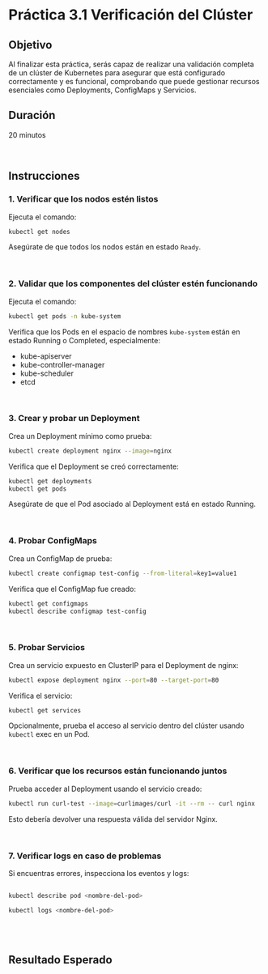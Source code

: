 # Práctica 3.1 Verificación del Clúster

## Objetivo

Al finalizar esta práctica, serás capaz de realizar una validación completa de un clúster de Kubernetes para asegurar que está configurado correctamente y es funcional, comprobando que puede gestionar recursos esenciales como Deployments, ConfigMaps y Servicios.

## Duración

20 minutos

<br/>

## Instrucciones

### 1. Verificar que los nodos estén listos

Ejecuta el comando:

```bash
kubectl get nodes
```

Asegúrate de que todos los nodos están en estado `Ready`.

<br/>

### 2. Validar que los componentes del clúster estén funcionando

Ejecuta el comando:

```bash
kubectl get pods -n kube-system
```

Verifica que los Pods en el espacio de nombres `kube-system` están en estado Running o Completed, especialmente:

- kube-apiserver
- kube-controller-manager
- kube-scheduler
- etcd
 

<br/>

### 3. Crear y probar un Deployment

Crea un Deployment mínimo como prueba:

```bash
kubectl create deployment nginx --image=nginx
```

Verifica que el Deployment se creó correctamente:

```bash
kubectl get deployments
kubectl get pods
```

Asegúrate de que el Pod asociado al Deployment está en estado Running.

<br/>

### 4. Probar ConfigMaps

Crea un ConfigMap de prueba:

```bash
kubectl create configmap test-config --from-literal=key1=value1
```

Verifica que el ConfigMap fue creado:

```bash
kubectl get configmaps
kubectl describe configmap test-config
```

<br/>

### 5. Probar Servicios

Crea un servicio expuesto en ClusterIP para el Deployment de nginx:

```bash
kubectl expose deployment nginx --port=80 --target-port=80
```

Verifica el servicio:

```bash
kubectl get services
```

Opcionalmente, prueba el acceso al servicio dentro del clúster usando `kubectl` exec en un Pod.

<br/>

### 6. Verificar que los recursos están funcionando juntos

Prueba acceder al Deployment usando el servicio creado:

```bash
kubectl run curl-test --image=curlimages/curl -it --rm -- curl nginx
```

Esto debería devolver una respuesta válida del servidor Nginx.


<br/>

### 7. Verificar logs en caso de problemas

Si encuentras errores, inspecciona los eventos y logs:

```bash
 
kubectl describe pod <nombre-del-pod>

kubectl logs <nombre-del-pod>
```


<br/> 
<br/>

## Resultado Esperado

